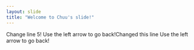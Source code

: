 ```yaml
---
layout: slide
title: "Welcome to Chuu's slide!"
---
```

Change line 5!
Use the left arrow to go back!Changed this line
Use the left arrow to go back!
